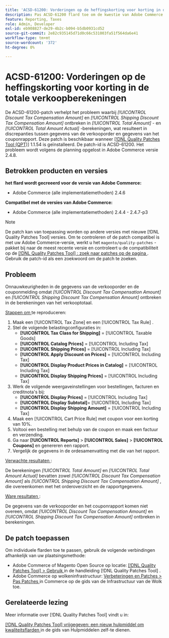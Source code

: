 ```yaml
---
title: 'ACSD-61200: Vorderingen op de heffingskorting voor korting in de totale verkoopberekeningen'
description: Pas ACSD-61200 flard toe om de kwestie van Adobe Commerce te bevestigen waar * [!UICONTROL Discount Tax Compensation Amount]* en * [!UICONTROL Shipping Discount Tax Compensation Amount]* in verkoop totale berekeningen ontbreken, veroorzakend discrepanties tussen de gegevens van de verkooporde en couponrapport.
feature: Reporting, Taxes
role: Admin, Developer
exl-id: eb908827-de29-4b2c-b094-b5db0931cd52
source-git-commit: 2e82c935145d71d0c66c531003fa51f564da6e41
workflow-type: tm+mt
source-wordcount: '372'
ht-degree: 0%

---
```


# ACSD-61200: Vorderingen op de heffingskorting voor korting in de totale verkoopberekeningen

De ACSD-61200-patch verhelpt het probleem waarbij *[!UICONTROL Discount Tax Compensation Amount]* en *[!UICONTROL Shipping Discount Tax Compensation Amount]* ontbreken in *[!UICONTROL Total Amount]* - en *[!UICONTROL Total Amount Actual]* -berekeningen, wat resulteert in discrepanties tussen gegevens van de verkooporder en gegevens van het couponrapport. Deze patch is beschikbaar wanneer [[!DNL Quality Patches Tool (QPT)]](/help/tools/quality-patches-tool/quality-patches-tool-to-self-serve-quality-patches.md) 1.1.54 is geïnstalleerd. De patch-id is ACSD-61200. Het probleem wordt volgens de planning opgelost in Adobe Commerce versie 2.4.8.

## Betrokken producten en versies

**het flard wordt gecreeerd voor de versie van Adobe Commerce:**

- Adobe Commerce (alle implementatiemethoden) 2.4.6

**Compatibel met de versies van Adobe Commerce:**

- Adobe Commerce (alle implementatiemethoden) 2.4.4 - 2.4.7-p3

>[!NOTE]
>
>De patch kan van toepassing worden op andere versies met nieuwe [!DNL Quality Patches Tool] versies. Om te controleren of de patch compatibel is met uw Adobe Commerce-versie, werkt u het `magento/quality-patches` -pakket bij naar de meest recente versie en controleert u de compatibiliteit op de [[!DNL Quality Patches Tool] : zoek naar patches op de pagina ](https://experienceleague.adobe.com/tools/commerce-quality-patches/index.html?lang=nl-NL) . Gebruik de patch-id als een zoekwoord om de patch te zoeken.

## Probleem

Onnauwkeurigheden in de gegevens van de verkooporder en de couponmelding omdat *[!UICONTROL Discount Tax Compensation Amount]* en *[!UICONTROL Shipping Discount Tax Compensation Amount]* ontbreken in de berekeningen van het verkooptotaal.

<u> Stappen om </u> te reproduceren:

1. Maak een [!UICONTROL Tax Zone] en een [!UICONTROL Tax Rule] .
1. Stel de volgende belastingconfiguraties in:
   - **[!UICONTROL Tax Class for Shipping]** = [!UICONTROL Taxable Goods]
   - **[!UICONTROL Catalog Prices]** = [!UICONTROL Including Tax]
   - **[!UICONTROL Shipping Prices]** = [!UICONTROL Including Tax]
   - **[!UICONTROL Apply Discount on Prices]** = [!UICONTROL Including Tax]
   - **[!UICONTROL Display Product Prices in Catalog]** = [!UICONTROL Including Tax]
   - **[!UICONTROL Display Shipping Prices]** = [!UICONTROL Including Tax]
1. Werk de volgende weergaveinstellingen voor bestellingen, facturen en creditnota&#39;s bij:
   - **[!UICONTROL Display Prices]** = [!UICONTROL Including Tax]
   - **[!UICONTROL Display Subtotal]**= [!UICONTROL Including Tax]
   - **[!UICONTROL Display Shipping Amount]** = [!UICONTROL Including Tax]
1. Maak een [!UICONTROL Cart Price Rule] met coupon voor een korting van 10%.
1. Voltooi een bestelling met behulp van de coupon en maak een factuur en verzending.
1. Ga naar **[!UICONTROL Reports]** > **[!UICONTROL Sales]** > **[!UICONTROL Coupons]** en genereren een rapport.
1. Vergelijk de gegevens in de ordesamenvatting met die van het rapport.

<u> Verwachte resultaten </u>:

De berekeningen *[!UICONTROL Total Amount]* en *[!UICONTROL Total Amount Actual]* bevatten zowel *[!UICONTROL Discount Tax Compensation Amount]* als *[!UICONTROL Shipping Discount Tax Compensation Amount]* , die overeenkomen met het orderoverzicht en de rapportgegevens.

<u> Ware resultaten </u>:

De gegevens van de verkooporder en het couponrapport komen niet overeen, omdat *[!UICONTROL Discount Tax Compensation Amount]* en *[!UICONTROL Shipping Discount Tax Compensation Amount]* ontbreken in berekeningen.

## De patch toepassen

Om individuele flarden toe te passen, gebruik de volgende verbindingen afhankelijk van uw plaatsingsmethode:

- Adobe Commerce of Magento Open Source op locatie: [[!DNL Quality Patches Tool]  > Gebruik ](/help/tools/quality-patches-tool/usage.md) in de handleiding [!DNL Quality Patches Tool] .
- Adobe Commerce op wolkeninfrastructuur: [ Verbeteringen en Patches > Pas Patches ](https://experienceleague.adobe.com/docs/commerce-cloud-service/user-guide/develop/upgrade/apply-patches.html?lang=nl-NL) in Commerce op de gids van de Infrastructuur van de Wolk toe.

## Gerelateerde lezing

Meer informatie over [!DNL Quality Patches Tool] vindt u in:

[[!DNL Quality Patches Tool]  vrijgegeven: een nieuw hulpmiddel om kwaliteitsflarden ](https://experienceleague.adobe.com/nl/docs/commerce-knowledge-base/kb/announcements/commerce-announcements/magento-quality-patches-released-new-tool-to-self-serve-quality-patches) in de gids van Hulpmiddelen zelf-te dienen.
